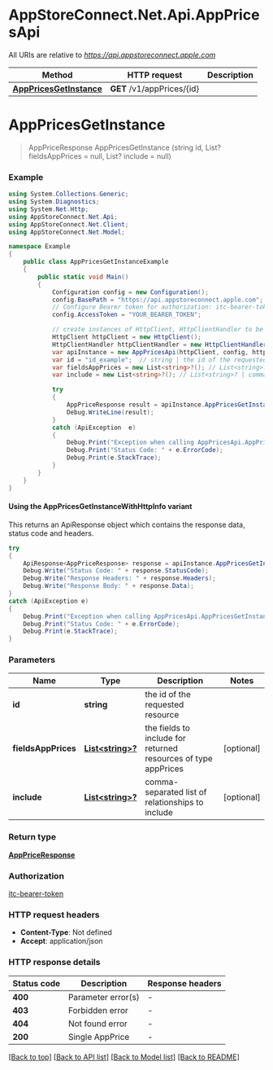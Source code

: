 # AppStoreConnect.Net.Api.AppPricesApi

All URIs are relative to *https://api.appstoreconnect.apple.com*

| Method | HTTP request | Description |
|--------|--------------|-------------|
| [**AppPricesGetInstance**](AppPricesApi.md#apppricesgetinstance) | **GET** /v1/appPrices/{id} |  |

<a name="apppricesgetinstance"></a>
# **AppPricesGetInstance**
> AppPriceResponse AppPricesGetInstance (string id, List<string>? fieldsAppPrices = null, List<string>? include = null)



### Example
```csharp
using System.Collections.Generic;
using System.Diagnostics;
using System.Net.Http;
using AppStoreConnect.Net.Api;
using AppStoreConnect.Net.Client;
using AppStoreConnect.Net.Model;

namespace Example
{
    public class AppPricesGetInstanceExample
    {
        public static void Main()
        {
            Configuration config = new Configuration();
            config.BasePath = "https://api.appstoreconnect.apple.com";
            // Configure Bearer token for authorization: itc-bearer-token
            config.AccessToken = "YOUR_BEARER_TOKEN";

            // create instances of HttpClient, HttpClientHandler to be reused later with different Api classes
            HttpClient httpClient = new HttpClient();
            HttpClientHandler httpClientHandler = new HttpClientHandler();
            var apiInstance = new AppPricesApi(httpClient, config, httpClientHandler);
            var id = "id_example";  // string | the id of the requested resource
            var fieldsAppPrices = new List<string>?(); // List<string>? | the fields to include for returned resources of type appPrices (optional) 
            var include = new List<string>?(); // List<string>? | comma-separated list of relationships to include (optional) 

            try
            {
                AppPriceResponse result = apiInstance.AppPricesGetInstance(id, fieldsAppPrices, include);
                Debug.WriteLine(result);
            }
            catch (ApiException  e)
            {
                Debug.Print("Exception when calling AppPricesApi.AppPricesGetInstance: " + e.Message);
                Debug.Print("Status Code: " + e.ErrorCode);
                Debug.Print(e.StackTrace);
            }
        }
    }
}
```

#### Using the AppPricesGetInstanceWithHttpInfo variant
This returns an ApiResponse object which contains the response data, status code and headers.

```csharp
try
{
    ApiResponse<AppPriceResponse> response = apiInstance.AppPricesGetInstanceWithHttpInfo(id, fieldsAppPrices, include);
    Debug.Write("Status Code: " + response.StatusCode);
    Debug.Write("Response Headers: " + response.Headers);
    Debug.Write("Response Body: " + response.Data);
}
catch (ApiException e)
{
    Debug.Print("Exception when calling AppPricesApi.AppPricesGetInstanceWithHttpInfo: " + e.Message);
    Debug.Print("Status Code: " + e.ErrorCode);
    Debug.Print(e.StackTrace);
}
```

### Parameters

| Name | Type | Description | Notes |
|------|------|-------------|-------|
| **id** | **string** | the id of the requested resource |  |
| **fieldsAppPrices** | [**List&lt;string&gt;?**](string.md) | the fields to include for returned resources of type appPrices | [optional]  |
| **include** | [**List&lt;string&gt;?**](string.md) | comma-separated list of relationships to include | [optional]  |

### Return type

[**AppPriceResponse**](AppPriceResponse.md)

### Authorization

[itc-bearer-token](../README.md#itc-bearer-token)

### HTTP request headers

 - **Content-Type**: Not defined
 - **Accept**: application/json


### HTTP response details
| Status code | Description | Response headers |
|-------------|-------------|------------------|
| **400** | Parameter error(s) |  -  |
| **403** | Forbidden error |  -  |
| **404** | Not found error |  -  |
| **200** | Single AppPrice |  -  |

[[Back to top]](#) [[Back to API list]](../README.md#documentation-for-api-endpoints) [[Back to Model list]](../README.md#documentation-for-models) [[Back to README]](../README.md)


